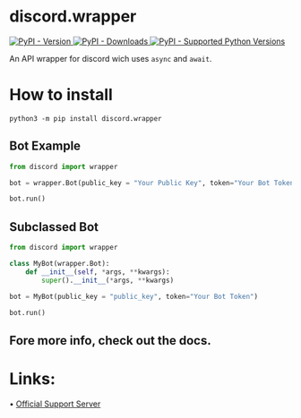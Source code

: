 # discord.wrapper
<a href="https://pypi.org/project/discord.wrapper" traget="_blank">
    <img alt="PyPI - Version" src="https://img.shields.io/pypi/v/discord.wrapper">
</a>

<a href="https://pypi.org/project/discord.wrapper" traget="_blank">
	<img alt="PyPI - Downloads" src="https://pepy.tech/badge/discord.wrapper">
</a>

<a href="https://pypi.org/project/discord.wrapper" traget="_blank">
    <img alt="PyPI - Supported Python Versions" src="https://img.shields.io/pypi/pyversions/discord.wrapper.svg">
</a>

An API wrapper for discord wich uses `async` and `await`.

# How to install

```shell
python3 -m pip install discord.wrapper
```

## Bot Example
```python
from discord import wrapper

bot = wrapper.Bot(public_key = "Your Public Key", token="Your Bot Token")

bot.run()
```

## Subclassed Bot

```python
from discord import wrapper

class MyBot(wrapper.Bot):
	def __init__(self, *args, **kwargs):
		super().__init__(*args, **kwargs)

bot = MyBot(public_key = "public_key", token="Your Bot Token")

bot.run()
```

## Fore more info, check out the docs.

# Links:
• [Official Support Server](https://discord.gg/Ns5W4pqguE)